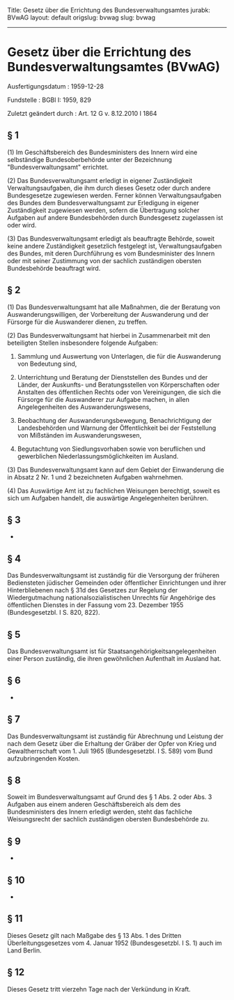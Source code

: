 Title: Gesetz über die Errichtung des Bundesverwaltungsamtes
jurabk: BVwAG
layout: default
origslug: bvwag
slug: bvwag

---

# Gesetz über die Errichtung des Bundesverwaltungsamtes (BVwAG)

Ausfertigungsdatum
:   1959-12-28

Fundstelle
:   BGBl I: 1959, 829

Zuletzt geändert durch
:   Art. 12 G v. 8.12.2010 I 1864


## § 1

(1) Im Geschäftsbereich des Bundesministers des Innern wird eine
selbständige Bundesoberbehörde unter der Bezeichnung
"Bundesverwaltungsamt" errichtet.

(2) Das Bundesverwaltungsamt erledigt in eigener Zuständigkeit
Verwaltungsaufgaben, die ihm durch dieses Gesetz oder durch andere
Bundesgesetze zugewiesen werden. Ferner können Verwaltungsaufgaben des
Bundes dem Bundesverwaltungsamt zur Erledigung in eigener
Zuständigkeit zugewiesen werden, sofern die Übertragung solcher
Aufgaben auf andere Bundesbehörden durch Bundesgesetz zugelassen ist
oder wird.

(3) Das Bundesverwaltungsamt erledigt als beauftragte Behörde, soweit
keine andere Zuständigkeit gesetzlich festgelegt ist,
Verwaltungsaufgaben des Bundes, mit deren Durchführung es vom
Bundesminister des Innern oder mit seiner Zustimmung von der sachlich
zuständigen obersten Bundesbehörde beauftragt wird.


## § 2

(1) Das Bundesverwaltungsamt hat alle Maßnahmen, die der Beratung von
Auswanderungswilligen, der Vorbereitung der Auswanderung und der
Fürsorge für die Auswanderer dienen, zu treffen.

(2) Das Bundesverwaltungsamt hat hierbei in Zusammenarbeit mit den
beteiligten Stellen insbesondere folgende Aufgaben:

1.  Sammlung und Auswertung von Unterlagen, die für die Auswanderung von
    Bedeutung sind,


2.  Unterrichtung und Beratung der Dienststellen des Bundes und der
    Länder, der Auskunfts- und Beratungsstellen von Körperschaften oder
    Anstalten des öffentlichen Rechts oder von Vereinigungen, die sich die
    Fürsorge für die Auswanderer zur Aufgabe machen, in allen
    Angelegenheiten des Auswanderungswesens,


3.  Beobachtung der Auswanderungsbewegung, Benachrichtigung der
    Landesbehörden und Warnung der Öffentlichkeit bei der Feststellung von
    Mißständen im Auswanderungswesen,


4.  Begutachtung von Siedlungsvorhaben sowie von beruflichen und
    gewerblichen Niederlassungsmöglichkeiten im Ausland.




(3) Das Bundesverwaltungsamt kann auf dem Gebiet der Einwanderung die
in Absatz 2 Nr. 1 und 2 bezeichneten Aufgaben wahrnehmen.

(4) Das Auswärtige Amt ist zu fachlichen Weisungen berechtigt, soweit
es sich um Aufgaben handelt, die auswärtige Angelegenheiten berühren.


## § 3

-


## § 4

Das Bundesverwaltungsamt ist zuständig für die Versorgung der früheren
Bediensteten jüdischer Gemeinden oder öffentlicher Einrichtungen und
ihrer Hinterbliebenen nach § 31d des Gesetzes zur Regelung der
Wiedergutmachung nationalsozialistischen Unrechts für Angehörige des
öffentlichen Dienstes in der Fassung vom 23. Dezember 1955
(Bundesgesetzbl. I S. 820, 822).


## § 5

Das Bundesverwaltungsamt ist für Staatsangehörigkeitsangelegenheiten
einer Person zuständig, die ihren gewöhnlichen Aufenthalt im Ausland
hat.


## § 6

-


## § 7

Das Bundesverwaltungsamt ist zuständig für Abrechnung und Leistung der
nach dem Gesetz über die Erhaltung der Gräber der Opfer von Krieg und
Gewaltherrschaft vom 1. Juli 1965 (Bundesgesetzbl. I S. 589) vom Bund
aufzubringenden Kosten.


## § 8

Soweit im Bundesverwaltungsamt auf Grund des § 1 Abs. 2 oder Abs. 3
Aufgaben aus einem anderen Geschäftsbereich als dem des
Bundesministers des Innern erledigt werden, steht das fachliche
Weisungsrecht der sachlich zuständigen obersten Bundesbehörde zu.


## § 9

-


## § 10

-


## § 11

Dieses Gesetz gilt nach Maßgabe des § 13 Abs. 1 des Dritten
Überleitungsgesetzes vom 4. Januar 1952 (Bundesgesetzbl. I S. 1) auch
im Land Berlin.


## § 12

Dieses Gesetz tritt vierzehn Tage nach der Verkündung in Kraft.

